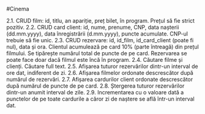 #Cinema

2.1. CRUD film: id, titlu, an apariție, preț bilet, în program. Prețul să fie strict pozitiv.
2.2. CRUD card client: id, nume, prenume, CNP, data nașterii (dd.mm.yyyy), data înregistrării (d.mm.yyyy), puncte acumulate. CNP-ul trebuie să fie unic.
2.3. CRUD rezervare: id, id_film, id_card_client (poate fi nul), data și ora. Clientul acumulează pe card 10% (parte întreagă) din prețul filmului. Se tipărește numărul total de puncte de pe card. Rezervarea se poate face doar dacă filmul este încă în program.
2.4. Căutare filme și clienți. Căutare full text.
2.5. Afișarea tuturor rezervărilor dintr-un interval de ore dat, indiferent de zi.
2.6. Afișarea filmelor ordonate descrescător după numărul de rezervări.
2.7. Afișarea cardurilor client ordonate descrescător după numărul de puncte de pe card.
2.8. Ștergerea tuturor rezervărilor dintr-un anumit interval de zile.
2.9. Incrementarea cu o valoare dată a punctelor de pe toate cardurile a căror zi de naștere se află într-un interval dat.
